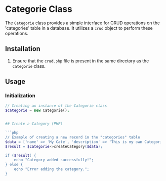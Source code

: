 # Categorie Class

The `Categorie` class provides a simple interface for CRUD operations on the 'categories' table in a database. It utilizes a `crud` object to perform these operations.

## Installation

1. Ensure that the `crud.php` file is present in the same directory as the `Categorie` class.

## Usage

### Initialization

```php
// Creating an instance of the Categorie class
$categorie = new Categorie();


## Create a Category (PHP)

```php
// Example of creating a new record in the "categories" table
$data = ['name' => 'My Cate', 'description' => 'This is my own Categorie'];
$result = $categorie->createCategory($data);

if ($result) {
    echo "Category added successfully!";
} else {
    echo "Error adding the category.";
}
